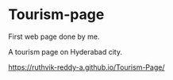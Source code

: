# Tourism-page  
First web page done by me.

A tourism page on Hyderabad city.

https://ruthvik-reddy-a.github.io/Tourism-Page/
